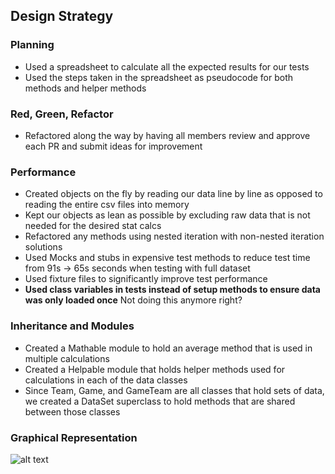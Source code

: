 ## Design Strategy

### Planning
- Used a spreadsheet to calculate all the expected results for our tests
- Used the steps taken in the spreadsheet as pseudocode for both methods and helper methods

### Red, Green, Refactor
- Refactored along the way by having all members review and approve each PR and submit ideas for improvement

### Performance
- Created objects on the fly by reading our data line by line as opposed to reading the entire csv files into memory
- Kept our objects as lean as possible by excluding raw data that is not needed for the desired stat calcs
- Refactored any methods using nested iteration with non-nested iteration solutions
- Used Mocks and stubs in expensive test methods to reduce test time from 91s -> 65s seconds when testing with full dataset
- Used fixture files to significantly improve test performance
- **Used class variables in tests instead of setup methods to ensure data was only loaded once** Not doing this anymore right?

### Inheritance and Modules
- Created a Mathable module to hold an average method that is used in multiple calculations
- Created a Helpable module that holds helper methods used for calculations in each of the data classes
- Since Team, Game, and GameTeam are all classes that hold sets of data, we created a DataSet superclass to hold methods that are shared between those classes

### Graphical Representation

![alt text](https://user-images.githubusercontent.com/47278429/88852464-28a50800-d1a3-11ea-9674-0e59f175a367.png)
